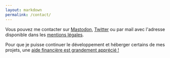 ```yaml
---
layout: markdown
permalink: /contact/
---
```


Vous pouvez me contacter sur [Mastodon][Mastodon], [Twitter][Twitter] ou par mail avec l'adresse disponible dans les [mentions légales][Mentions légales].

Pour que je puisse continuer le développement et héberger certains de mes projets, une [aide financière est grandement apprécié !][Aide financière]

[Twitter]: https://twitter.com/LucasCtrlAlt
[Mastodon]: https://mstdn.io/@LucasAlt
[Mentions légales]: /mentions-legales/
[Aide financière]: /me-soutenir/